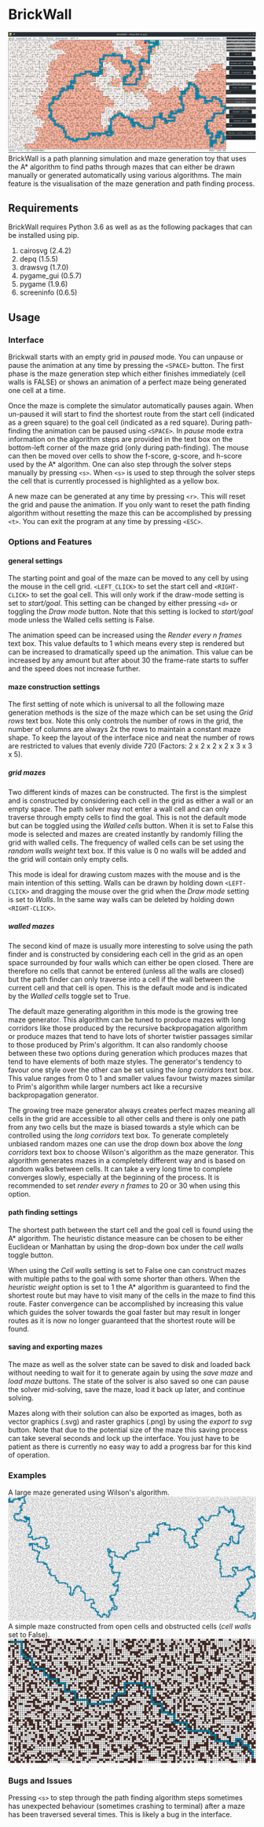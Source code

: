 # BrickWall
![BrickWall screenshot](img/BrickWall.png)
BrickWall is a path planning simulation  and maze generation toy that uses the  A* algorithm to find paths through mazes 
that can either be drawn manually or generated automatically using various algorithms. The main feature is the 
visualisation of the maze generation and path finding process.
## Requirements 
BrickWall requires Python 3.6 as well as as the following packages that can be installed using pip.
1. cairosvg (2.4.2)  
2. depq (1.5.5) 
3. drawsvg (1.7.0) 
4. pygame_gui (0.5.7) 
5. pygame (1.9.6)
6. screeninfo (0.6.5)
## Usage
### Interface
Brickwall starts with an empty grid in *paused* mode. You can unpause or pause the animation at any time by pressing 
the `<SPACE>` button. The first phase is the maze generation step which either finishes immediately (cell walls is FALSE)
or shows an animation of a perfect maze being generated one cell at a time. 
 
Once the maze is complete the simulator automatically pauses again. When un-paused it will start to find the shortest 
route from the start cell (indicated as a green square) to the goal cell (indicated as a red square). During path-finding
 the animation can be paused using `<SPACE>`. In *pause* mode extra information on the algorithm steps are provided in 
 the text box on the bottom-left corner of the maze grid (only during path-finding). The mouse can then be moved over 
 cells to show the f-score, g-score, and h-score used by the A* algorithm. One can also step through the solver steps
 manually by pressing `<s>`. When `<s>` is used to step through the solver steps the cell that is currently processed 
 is highlighted as a yellow box.
 
A new maze can be generated at any time by pressing `<r>`. This will reset the grid and pause the animation. If you 
only want to reset the path finding algorithm without resetting the maze this can be accomplished by pressing `<t>`. 
You can exit the program at any time by pressing `<ESC>`.
### Options and Features     
#### general settings
The starting point and goal of the maze can be moved to any cell by using the mouse in the cell grid.
`<LEFT_CLICK>` to set the start cell and `<RIGHT-CLICK>` to set the goal cell. This will only work 
if the draw-mode setting is set to *start/goal*. This setting can be changed by either pressing `<d>`
or toggling the *Draw mode* button. Note that this setting is locked to *start/goal* mode unless the
Walled cells setting is False.

The animation speed can be increased using the *Render every n frames* text box. This value defaults
to 1 which means every step is rendered but can be increased to dramatically speed up the animation.
This value can be increased by any amount but after about 30 the frame-rate starts to suffer and the 
speed does not increase further.  
#### maze construction settings
The first setting of note which is universal to all the following maze generation methods is the size
of the maze which can be set using the *Grid rows* text box. Note this only controls the number of
rows in the grid, the number of columns are always 2x the rows to maintain a constant maze shape. To
keep the layout of the interface nice and neat the number of rows are restricted to values that evenly
divide 720 (Factors: 2 x 2 x 2 x 2 x 3 x 3 x 5).

##### grid mazes
Two different kinds of mazes can be constructed. The first is the simplest and is constructed by 
considering each cell in the grid as either a wall or an empty space. The path solver may not enter
a wall cell and can only traverse through empty cells to find the goal. This is not the default mode 
but can be toggled using the *Walled cells* button. When it is set to False this mode is selected 
and mazes are created instantly by randomly filling the grid with walled cells. The frequency of walled
cells can be set using the *random walls weight* text box. If this value is 0 no walls will be added
and the grid will contain only empty cells. 

This mode is ideal for drawing custom mazes with the 
mouse and is the main intention of this setting. Walls can be drawn by holding down `<LEFT-CLICK>`
and dragging the mouse over the grid when the *Draw mode* setting is set to *Walls*. In the same way
walls can be deleted by holding down `<RIGHT-CLICK>`. 

##### walled mazes
The second kind of maze is usually more interesting to solve using the path finder and is 
constructed by considering each cell in the grid as an open space surrounded by four walls which can
either be open closed. There are therefore no cells that cannot be entered (unless all the walls are 
closed) but the path finder can only traverse into a cell if the wall between the current cell and 
that cell is open. This is the default mode and is indicated by the *Walled cells* toggle set to True.

The default maze generating algorithm in this mode is the growing tree maze generator. This 
algorithm can be tuned to produce mazes with long corridors like those produced by the recursive
backpropagation algorithm or produce mazes that tend to have lots of shorter twistier passages 
similar to those produced by Prim's algorithm. It can also randomly choose between these two 
options during generation which produces mazes that tend to have elements of both maze styles. The
generator's tendency to favour one style over the other can be set using the *long corridors* text 
box. This value ranges from 0 to 1 and smaller values favour twisty mazes similar to Prim's algorithm
while larger numbers act like a recursive backpropagation generator.

The growing tree maze generator always creates perfect mazes meaning all cells in the grid are
accessible to all other cells and there is only one path from any two cells but the maze is biased 
towards a style which can be controlled using the *long corridors* text box. To generate completely
unbiased random mazes one can use the drop down box above the *long corridors* text box to choose 
Wilson's algorithm as the maze generator. This algorithm generates mazes in a completely different 
way and is based on random walks between cells. It can take a very long time to complete converges
slowly, especially at the beginning of the process. It is recommended to set *render every n frames*
to 20 or 30 when using this option.

#### path finding settings
The shortest path between the start cell and the goal cell is found using the A* algorithm. The 
heuristic distance measure can be chosen to be either Euclidean or Manhattan by using the drop-down 
box under the *cell walls* toggle button.

When using the *Cell walls* setting is set to False one can construct mazes with multiple paths to
the goal with some shorter than others. When the *heuristic weight* option is set to 1 the A* 
algorithm is guaranteed to find the shortest route but may have to visit many of the cells in the 
maze to find this route. Faster convergence can be accomplished by increasing this value which 
guides the solver towards the goal faster but may result in longer routes as it is now no longer
guaranteed that the shortest route will be found.  
#### saving and exporting mazes
The maze as well as the solver state can be saved to disk and loaded back without needing to wait 
for it to generate again by using the *save maze* and *load maze* buttons. The state of the solver
is also saved so one can pause the solver mid-solving, save the maze, load it back up later, and 
continue solving.

Mazes along with their solution can also be exported as images, both as vector graphics (.svg) and 
raster graphics (.png) by using the *export to svg* button. Note that due to the potential size of
the maze this saving process can take several seconds and lock up the interface. You just have to 
be patient as there is currently no easy way to add a progress bar for this kind of operation.
### Examples
A large maze generated using Wilson's algorithm.
![Wilson maze](renders/render_wilson.png)
A simple maze constructed from open cells and obstructed cells (*cell walls* set to False).  
![Grid maze](renders/grid_cells.png)
### Bugs and Issues
Pressing `<s>` to step through the path finding algorithm steps sometimes has unexpected behaviour 
(sometimes crashing to terminal) after a maze has been traversed several times. This is likely a 
bug in the interface. 